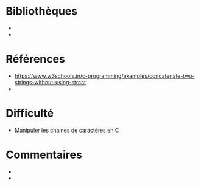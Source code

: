# Bibliothèques
* 
*

# Références
* https://www.w3schools.in/c-programming/examples/concatenate-two-strings-without-using-strcat
*

# Difficulté
* Manipuler les chaines de caractères en C 

# Commentaires
* 
* 

